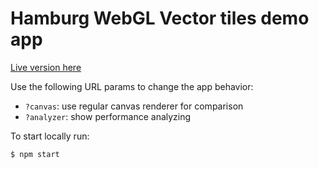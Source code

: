 # Hamburg WebGL Vector tiles demo app

[Live version here](https://camptocamp.github.io/hamburg-vector-tiles-demo-app)

Use the following URL params to change the app behavior:
* `?canvas`: use regular canvas renderer for comparison
* `?analyzer`: show performance analyzing

To start locally run:

```shell
$ npm start
```
